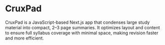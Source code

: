 # CruxPad
CruxPad is a JavaScript-based Next.js app that condenses large study material into compact, 2–3 page summaries. It optimizes layout and content to ensure full syllabus coverage with minimal space, making revision faster and more efficient.
